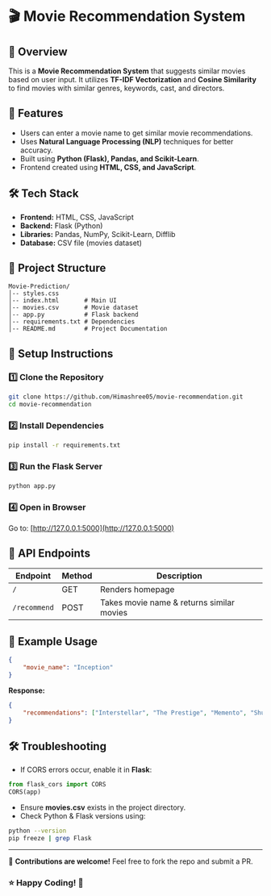 # 🎬 Movie Recommendation System

## 📌 Overview
This is a **Movie Recommendation System** that suggests similar movies based on user input. It utilizes **TF-IDF Vectorization** and **Cosine Similarity** to find movies with similar genres, keywords, cast, and directors.

## 🚀 Features
- Users can enter a movie name to get similar movie recommendations.
- Uses **Natural Language Processing (NLP)** techniques for better accuracy.
- Built using **Python (Flask), Pandas, and Scikit-Learn**.
- Frontend created using **HTML, CSS, and JavaScript**.

## 🛠️ Tech Stack
- **Frontend:** HTML, CSS, JavaScript
- **Backend:** Flask (Python)
- **Libraries:** Pandas, NumPy, Scikit-Learn, Difflib
- **Database:** CSV file (movies dataset)

## 📂 Project Structure
```
Movie-Prediction/
│-- styles.css
│-- index.html       # Main UI
│-- movies.csv       # Movie dataset
│-- app.py           # Flask backend
│-- requirements.txt # Dependencies
│-- README.md        # Project Documentation
```

## 🔧 Setup Instructions
### 1️⃣ Clone the Repository
```bash
git clone https://github.com/Himashree05/movie-recommendation.git
cd movie-recommendation
```

### 2️⃣ Install Dependencies
```bash
pip install -r requirements.txt
```

### 3️⃣ Run the Flask Server
```bash
python app.py
```

### 4️⃣ Open in Browser
Go to: [http://127.0.0.1:5000](http://127.0.0.1:5000)

## 🎯 API Endpoints
| Endpoint        | Method | Description |
|---------------|--------|-------------|
| `/`           | GET    | Renders homepage |
| `/recommend`  | POST   | Takes movie name & returns similar movies |

## 📝 Example Usage
```json
{
    "movie_name": "Inception"
}
```
**Response:**
```json
{
    "recommendations": ["Interstellar", "The Prestige", "Memento", "Shutter Island"]
}
```

## 🛠️ Troubleshooting
- If CORS errors occur, enable it in **Flask**:
```python
from flask_cors import CORS
CORS(app)
```
- Ensure **movies.csv** exists in the project directory.
- Check Python & Flask versions using:
```bash
python --version
pip freeze | grep Flask
```

---
🙌 **Contributions are welcome!** Feel free to fork the repo and submit a PR.

### ⭐ Happy Coding! 🎥

